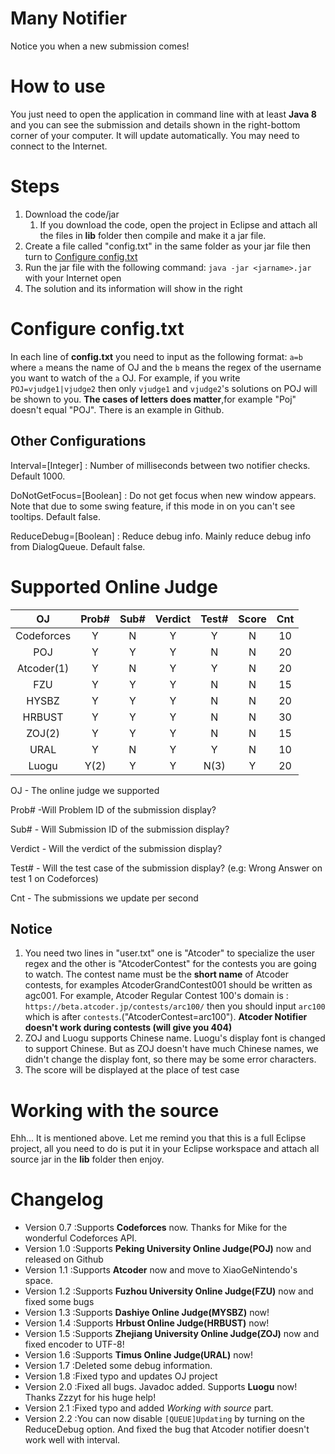 # Many Notifier
Notice you when a new submission comes!
# How to use
You just need to open the application in command line with at least **Java 8** and you can see the submission and details shown in the right-bottom corner of your computer. It will update automatically. You may need to connect to the Internet. 
# Steps 
1. Download the code/jar
    1. If you download the code, open the project in Eclipse and attach all the files in **lib** folder then compile and make it a jar file.
2. Create a file called "config.txt" in the same folder as your jar file then turn to <a href="#Configure">Configure config.txt</a>
3. Run the jar file with the following command: `java -jar <jarname>.jar` with your Internet open
4. The solution and its information will show in the right

<h1 id="Configure">Configure config.txt</h1>

In each line of **config.txt** you need to input as the following format: `a=b` where `a` means the name of OJ and the `b` means the regex of the username you want to watch of the `a` OJ. For example, if you write `POJ=vjudge1|vjudge2` then only `vjudge1` and `vjudge2`'s solutions on POJ will be shown to you. **The cases of letters does matter**,for example "Poj" doesn't equal "POJ". There is an example in Github.

## Other Configurations
Interval=[Integer] : Number of milliseconds between two notifier checks. Default 1000.

DoNotGetFocus=[Boolean] : Do not get focus when new window appears. Note that due to some swing feature, if this mode in on you can't see tooltips. Default false.

ReduceDebug=[Boolean] : Reduce debug info. Mainly reduce debug info from DialogQueue. Default false.

# Supported Online Judge
| OJ | Prob# | Sub# | Verdict | Test# | Score | Cnt |
| :-: |:-: | :-: | :-: | :-: | :-: | :-: |
|Codeforces|Y|N|Y|Y|N|10|
|POJ|Y|Y|Y|N|N|20|
|Atcoder(1)|Y|N|Y|Y|N|20|
|FZU|Y|Y|Y|N|N|15|
|HYSBZ|Y|Y|Y|N|N|20|
|HRBUST|Y|Y|Y|N|N|30|
|ZOJ(2)|Y|Y|Y|N|N|15|
|URAL|Y|N|Y|Y|N|10|
|Luogu|Y(2)|Y|Y|N(3)|Y|20|

OJ - The online judge we supported

Prob# -Will Problem ID of the submission display?

Sub# - Will Submission ID of the submission display?

Verdict - Will the verdict of the submission display?

Test# - Will the test case of the submission display? (e.g: Wrong Answer on test 1 on Codeforces)

Cnt - The submissions we update per second

## Notice
1. You need two lines in "user.txt" one is "Atcoder" to specialize the user regex and the other is "AtcoderContest" for the contests you are going to watch. The contest name must be the **short name** of Atcoder contests, for examples AtcoderGrandContest001 should be written as agc001. For example, Atcoder Regular Contest 100's domain is : `https://beta.atcoder.jp/contests/arc100/` then you should input `arc100` which is after `contests`.("AtcoderContest=arc100"). **Atcoder Notifier  doesn't work during contests (will give you 404)** 
2. ZOJ and Luogu supports Chinese name. Luogu's display font is changed to support Chinese. But as ZOJ doesn't have much Chinese names, we didn't change the display font, so there may be some error characters.
3. The score will be displayed at the place of test case

# Working with the source
Ehh... It is mentioned above. Let me remind you that this is a full Eclipse project, all you need to do is put it in your Eclipse workspace and attach all source jar in the **lib** folder then enjoy.

# Changelog
- Version 0.7 :Supports **Codeforces** now. Thanks for Mike for the wonderful Codeforces API.
- Version 1.0 :Supports **Peking University Online Judge(POJ)** now and released on Github
- Version 1.1 :Supports **Atcoder** now and move to XiaoGeNintendo's space.
- Version 1.2 :Supports **Fuzhou University Online Judge(FZU)** now and fixed some bugs
- Version 1.3 :Supports **Dashiye Online Judge(MYSBZ)** now!
- Version 1.4 :Supports **Hrbust Online Judge(HRBUST)** now!
- Version 1.5 :Supports **Zhejiang University Online Judge(ZOJ)** now and fixed encoder to UTF-8!
- Version 1.6 :Supports **Timus Online Judge(URAL)** now!
- Version 1.7 :Deleted some debug information.
- Version 1.8 :Fixed typo and updates OJ project
- Version 2.0 :Fixed all bugs. Javadoc added. Supports **Luogu** now! Thanks Zzzyt for his huge help!
- Version 2.1 :Fixed typo and added *Working with source* part.
- Version 2.2 :You can now disable `[QUEUE]Updating` by turning on the ReduceDebug option. And fixed the bug that Atcoder notifier doesn't work well with interval.
